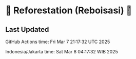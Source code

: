 
# 🌳 Reforestation (Reboisasi) 🌲

## Last Updated

GitHub Actions time: Fri Mar  7 21:17:32 UTC 2025

Indonesia/Jakarta time: Sat Mar  8 04:17:32 WIB 2025
